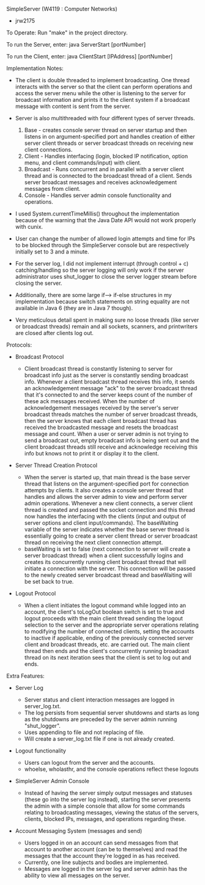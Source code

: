 SimpleServer (W4119 : Computer Networks)
- jrw2175

To Operate:
Run "make" in the project directory.

To run the Server, enter:
java ServerStart [portNumber]

To run the Client, enter:
java ClientStart [IPAddress] [portNumber]

Implementation Notes:

- The client is double threaded to implement broadcasting. One thread interacts with the server so that the client can perform operations and access the server menu while the other is listening to the server for broadcast information and prints it to the client system if a broadcast message with content is sent from the server.

- Server is also multithreaded with four different types of server threads.
  1. Base - creates console server thread on server startup and then listens in on argument-specified port and handles creation of either server client threads or server broadcast threads on receiving new client connections.
  2. Client - Handles interfacing (login, blocked IP notification, option menu, and client commands/input) with client.
  3. Broadcast - Runs concurrent and in parallel with a server client thread and is connected to the broadcast thread of a client. Sends server broadcast messages and receives acknowledgement messages from client.
  4. Console - Handles server admin console functionality and operations.

- I used System.currentTimeMillis() throughout the implementation because of the warning that the Java Date API would not work properly with cunix.

- User can change the number of allowed login attempts and time for IPs to be blocked through the SimpleServer console but are respectively initially set to 3 and a minute.

- For the server log, I did not implement interrupt (through control + c) catching/handling so the server logging will only work if the server administrator uses shut_logger to close the server logger stream before closing the server.

- Additionally, there are some large if--> if-else structures in my implementation because switch statements on string equality are not available in Java 6 (they are in Java 7 though).

- Very meticulous detail spent in making sure no loose threads (like server or broadcast threads) remain and all sockets, scanners, and printwriters are closed after clients log out.

Protocols:

- Broadcast Protocol
  - Client broadcast thread is constantly listening to server for broadcast info just as the server is constantly sending broadcast info. Whenever a client broadcast thread receives this info, it sends an acknowledgement message "ack" to the server broadcast thread that it's connected to and the server keeps count of the number of these ack messages received. When the number of acknowledgement messages received by the server's server broadcast threads matches the number of server broadcast threads, then the server knows that each client broadcast thread has received the broadcasted message and resets the broadcast message and count. 
  When a user or server admin is not trying to send a broadcast out, empty broadcast info is being sent out and the client broadcast threads still receive and acknowledge receiving this info but knows not to print it or display it to the client.

- Server Thread Creation Protocol
  - When the server is started up, that main thread is the base server thread that listens on the argument-specified port for connection attempts by clients. It also creates a console server thread that handles and allows the server admin to view and perform server admin operations. Whenever a new client connects, a server client thread is created and passed the socket connection and this thread now handles the interfacing with the clients (input and output of server options and client input/commands). The baseWaiting variable of the server indicates whether the base server thread is essentially going to create a server client thread or server broadcast thread on receiving the next client connection attempt.
  - baseWaiting is set to false (next connection to server will create a server broadcast thread) when a client successfully logins and creates its concurrently running client broadcast thread that will initiate a connection with the server. This connection will be passed to the newly created server broadcast thread and baseWaiting will be set back to true.

- Logout Protocol
  - When a client initiates the logout command while logged into an account, the client's toLogOut boolean switch is set to true and logout proceeds with the main client thread sending the logout selection to the server and the appropriate server operations relating to modifying the number of connected clients, setting the accounts to inactive if applicable, ending of the previously connected server client and broadcast threads, etc. are carried out. The main client thread then ends and the client's concurrently running broadcast thread on its next iteration sees that the client is set to log out and ends.

Extra Features:

- Server Log
  - Server status and client interaction messages are logged in server_log.txt. 
  - The log persists from sequential server shutdowns and starts as long as the shutdowns are preceded by the server admin running "shut_logger".
  - Uses appending to file and not replacing of file.
  - Will create a server_log.txt file if one is not already created.

- Logout functionality
  - Users can logout from the server and the accounts.
  - whoelse, wholasthr, and the console operations reflect these logouts

- SimpleServer Admin Console
  - Instead of having the server simply output messages and statuses (these go into the server log instead), starting the server presents the admin with a simple console that allow for some commands relating to broadcasting messages, viewing the status of the servers, clients, blocked IPs, messages, and operations regarding these.

- Account Messaging System (messages and send)
  - Users logged in on an account can send messages from that account to another account (can be to themselves) and read the messages that the account they're logged in as has received.
  - Currently, one line subjects and bodies are implemented.
  - Messages are logged in the server log and server admin has the ability to view all messages on the server.